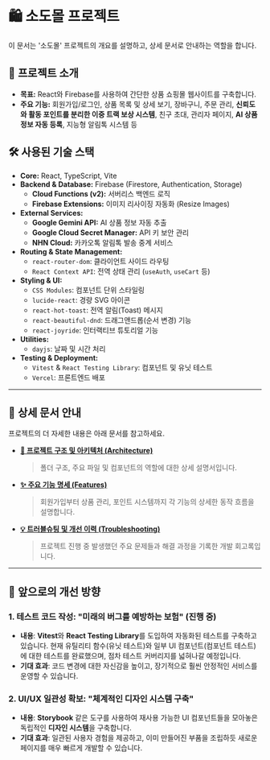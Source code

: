 # 🛍️ 소도몰 프로젝트

이 문서는 '소도몰' 프로젝트의 개요를 설명하고, 상세 문서로 안내하는 역할을 합니다.

## 🚀 프로젝트 소개

-   **목표:** React와 Firebase를 사용하여 간단한 상품 쇼핑몰 웹사이트를 구축합니다.
-   **주요 기능:** 회원가입/로그인, 상품 목록 및 상세 보기, 장바구니, 주문 관리, **신뢰도와 활동 포인트를 분리한 이중 트랙 보상 시스템**, 친구 초대, 관리자 페이지, **AI 상품 정보 자동 등록**, 지능형 알림톡 시스템 등

## 🛠️ 사용된 기술 스택

-   **Core:** React, TypeScript, Vite
-   **Backend & Database:** Firebase (Firestore, Authentication, Storage)
    -   **Cloud Functions (v2):** 서버리스 백엔드 로직
    -   **Firebase Extensions:** 이미지 리사이징 자동화 (Resize Images)
-   **External Services:**
    -   **Google Gemini API:** AI 상품 정보 자동 추출
    -   **Google Cloud Secret Manager:** API 키 보안 관리
    -   **NHN Cloud:** 카카오톡 알림톡 발송 중계 서비스
-   **Routing & State Management:**
    -   `react-router-dom`: 클라이언트 사이드 라우팅
    -   `React Context API`: 전역 상태 관리 (`useAuth`, `useCart` 등)
-   **Styling & UI:**
    -   `CSS Modules`: 컴포넌트 단위 스타일링
    -   `lucide-react`: 경량 SVG 아이콘
    -   `react-hot-toast`: 전역 알림(Toast) 메시지
    -   `react-beautiful-dnd`: 드래그앤드롭(순서 변경) 기능
    -   `react-joyride`: 인터랙티브 튜토리얼 기능
-   **Utilities:**
    -   `dayjs`: 날짜 및 시간 처리
-   **Testing & Deployment:**
    -   `Vitest` & `React Testing Library`: 컴포넌트 및 유닛 테스트
    -   `Vercel`: 프론트엔드 배포

---

## 📄 상세 문서 안내

프로젝트의 더 자세한 내용은 아래 문서를 참고하세요.

-   **[📂 프로젝트 구조 및 아키텍처 (Architecture)](./ARCHITECTURE.md)**
    > 폴더 구조, 주요 파일 및 컴포넌트의 역할에 대한 상세 설명서입니다.

-   **[✨ 주요 기능 명세 (Features)](./FEATURES.md)**
    > 회원가입부터 상품 관리, 포인트 시스템까지 각 기능의 상세한 동작 흐름을 설명합니다.

-   **[💡 트러블슈팅 및 개선 이력 (Troubleshooting)](./TROUBLESHOOTING.md)**
    > 프로젝트 진행 중 발생했던 주요 문제들과 해결 과정을 기록한 개발 회고록입니다.

---

## 🚀 앞으로의 개선 방향

### 1. 테스트 코드 작성: "미래의 버그를 예방하는 보험" (진행 중)
-   **내용**: **Vitest**와 **React Testing Library**를 도입하여 자동화된 테스트를 구축하고 있습니다. 현재 유틸리티 함수(유닛 테스트)와 일부 UI 컴포넌트(컴포넌트 테스트)에 대한 테스트를 완료했으며, 점차 테스트 커버리지를 넓혀나갈 예정입니다.
-   **기대 효과**: 코드 변경에 대한 자신감을 높이고, 장기적으로 훨씬 안정적인 서비스를 운영할 수 있습니다.

### 2. UI/UX 일관성 확보: "체계적인 디자인 시스템 구축"
-   **내용**: **Storybook** 같은 도구를 사용하여 재사용 가능한 UI 컴포넌트들을 모아놓은 독립적인 **디자인 시스템**을 구축합니다.
-   **기대 효과**: 일관된 사용자 경험을 제공하고, 이미 만들어진 부품을 조립하듯 새로운 페이지를 매우 빠르게 개발할 수 있습니다.